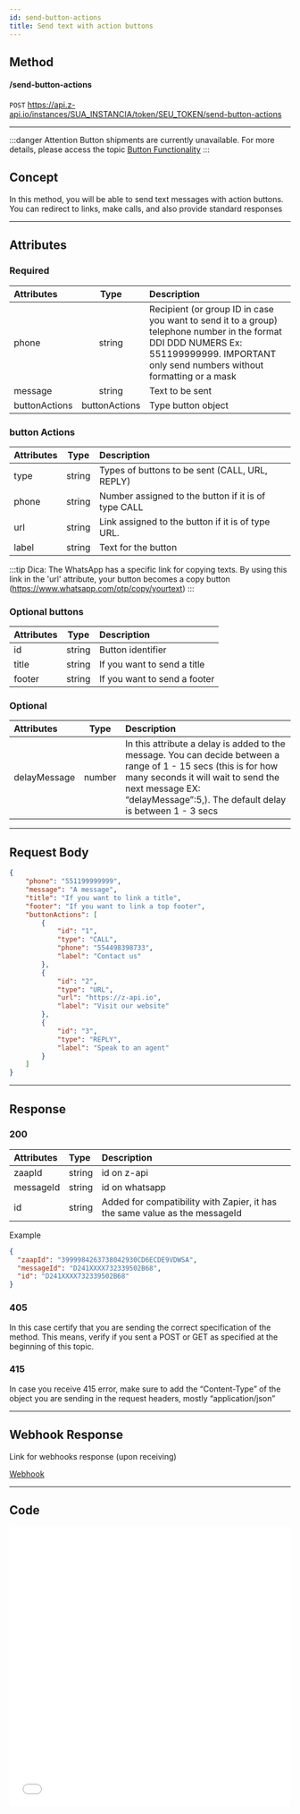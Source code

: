 ```yaml
---
id: send-button-actions
title: Send text with action buttons
---
```


## Method

#### /send-button-actions

`POST` https://api.z-api.io/instances/SUA_INSTANCIA/token/SEU_TOKEN/send-button-actions

---

:::danger Attention
Button shipments are currently unavailable. For more details, please access the topic [Button Functionality](https://developer.z-api.io/en/tips/button-status)
:::

## Concept

In this method, you will be able to send text messages with action buttons. You can redirect to links, make calls, and also provide standard responses

---

## Attributes

### Required

| Attributes   | Type   | Description |
| :-------     | :-:    | :-------    |
| phone        | string | Recipient (or group ID in case you want to send it to a group) telephone number in the format DDI DDD NUMERS Ex: 551199999999. IMPORTANT  only send numbers without formatting or a mask |
| message       | string | Text to be sent|
| buttonActions | buttonActions | Type button object |

### button Actions

| Attributes   | Type   | Description |
| :-------- | :----: | :---------------------------- |
| type      | string | Types of buttons to be sent (CALL, URL, REPLY) |
| phone     | string | Number assigned to the button if it is of type CALL |
| url       | string | Link assigned to the button if it is of type URL.   |
| label     | string | Text for the button |

:::tip Dica:
The WhatsApp has a specific link for copying texts. By using this link in the 'url' attribute, your button becomes a copy button (https://www.whatsapp.com/otp/copy/yourtext)
:::

### Optional buttons

| Attributes| Type   | Description |
| :-------- | :----: | :---------------------       |
| id        | string | Button identifier            |
| title     | string | If you want to send a title  |
| footer    | string | If you want to send a footer |

### Optional
| Attributes   | Type   | Description |
| :---------   | :----: | :--------   |
| delayMessage | number | In this attribute a delay is added to the message. You can decide between a range of 1 - 15 secs (this is for how many seconds it will wait to send the next message EX: “delayMessage”:5,). The default delay is between 1 - 3 secs |

---

## Request Body

```json
{
    "phone": "551199999999",
    "message": "A message",
    "title": "If you want to link a title",
    "footer": "If you want to link a top footer",
    "buttonActions": [
        {
            "id": "1",
            "type": "CALL",
            "phone": "554498398733",
            "label": "Contact us"
        },
        {
            "id": "2",
            "type": "URL",
            "url": "https://z-api.io",
            "label": "Visit our website"
        },
        {
            "id": "3",
            "type": "REPLY",
            "label": "Speak to an agent"
        }
    ]
}
```

---

## Response

### 200

| Attributes| Type   | Description    |
| :-------- | :----- | :------------- |
| zaapId    | string | id on z-api    |
| messageId | string | id on whatsapp |
| id        | string | Added for compatibility with Zapier, it has the same value as the messageId |

Example

```json
{
  "zaapId": "3999984263738042930CD6ECDE9VDWSA",
  "messageId": "D241XXXX732339502B68",
  "id": "D241XXXX732339502B68"
}
```

### 405

In this case certify that you are sending the correct specification of the method. This means, verify if you sent a POST or GET as specified at the beginning of this topic.

### 415

In case you receive 415 error, make sure to add the “Content-Type” of the object you are sending in the request headers, mostly “application/json”

---

## Webhook Response

Link for webhooks response (upon receiving)

[Webhook](../webhooks/on-message-received#exemplo-de-retorno-de-texto-lista-de-botão)

---

## Code

<iframe src="//api.apiembed.com/?source=https://raw.githubusercontent.com/Z-API/z-api-docs/main/json-examples/send-button-actions.json&targets=all" frameborder="0" scrolling="no" width="100%" height="500px" seamless></iframe>


